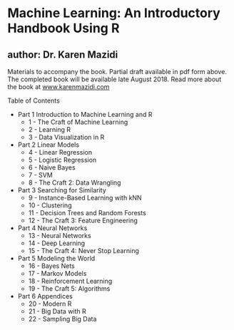 # Machine Learning: An Introductory Handbook Using R
## author: Dr. Karen Mazidi

Materials to accompany the book. Partial draft available in pdf form above. The completed book will be available late August 2018.  Read more about the book at www.karenmazidi.com

Table of Contents

* Part 1 Introduction to Machine Learning and R
  * 1 - The Craft of Machine Learning
  * 2 - Learning R
  * 3 - Data Visualization in R
* Part 2 Linear Models
  * 4 - Linear Regression
  * 5 - Logistic Regression
  * 6 - Naive Bayes
  * 7 - SVM
  * 8 - The Craft 2: Data Wrangling
* Part 3 Searching for Similarity
  * 9 - Instance-Based Learning with kNN
  * 10 - Clustering
  * 11 - Decision Trees and Random Forests
  * 12 - The Craft 3: Feature Engineering
* Part 4 Neural Networks
  * 13 - Neural Networks
  * 14 - Deep Learning
  * 15 - The Craft 4: Never Stop Learning
* Part 5 Modeling the World
  * 16 - Bayes Nets
  * 17 - Markov Models
  * 18 - Reinforcement Learning
  * 19 - The Craft 5: Algorithms
* Part 6 Appendices
  * 20 - Modern R
  * 21 - Big Data with R
  * 22 - Sampling Big Data 
